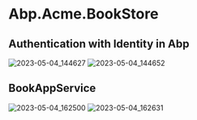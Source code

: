 # Abp.Acme.BookStore

## Authentication with Identity in Abp
![2023-05-04_144627](https://user-images.githubusercontent.com/124909303/236168009-11861975-a25b-433f-86dc-15b2b6d8ec51.png)
![2023-05-04_144652](https://user-images.githubusercontent.com/124909303/236168064-e8061577-8cb9-4dc6-8e41-2a9439688f18.png)

## BookAppService
![2023-05-04_162500](https://user-images.githubusercontent.com/124909303/236168306-a2f6cd9c-537a-45b2-b7ee-d9c6df8ade62.png)
![2023-05-04_162631](https://user-images.githubusercontent.com/124909303/236168334-bb642f29-7667-4b33-b602-1d88d59d55bb.png)
